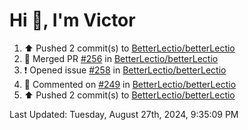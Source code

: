 <h1>Hi 👋, I'm Victor </h1>

<!--RECENT_ACTIVITY:start-->
1. ⬆️ Pushed 2 commit(s) to [BetterLectio/betterLectio](https://github.com/BetterLectio/betterLectio)<br>
2. 🎉 Merged PR [#256](https://github.com/BetterLectio/betterLectio/pull/256) in [BetterLectio/betterLectio](https://github.com/BetterLectio/betterLectio)<br>
3. ❗️ Opened issue [#258](https://github.com/BetterLectio/betterLectio/issues/258) in [BetterLectio/betterLectio](https://github.com/BetterLectio/betterLectio)<br>
4. 💬 Commented on [#249](https://github.com/BetterLectio/betterLectio/pull/249#issuecomment-2313436885) in [BetterLectio/betterLectio](https://github.com/BetterLectio/betterLectio)<br>
5. ⬆️ Pushed 2 commit(s) to [BetterLectio/betterLectio](https://github.com/BetterLectio/betterLectio)<br>
<!--RECENT_ACTIVITY:end-->

<!--RECENT_ACTIVITY:last_update-->
Last Updated: Tuesday, August 27th, 2024, 9:35:09 PM
<!--RECENT_ACTIVITY:last_update_end-->
